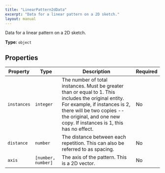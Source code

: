 ```yaml
---
title: "LinearPattern2dData"
excerpt: "Data for a linear pattern on a 2D sketch."
layout: manual
---
```


Data for a linear pattern on a 2D sketch.

**Type:** `object`





## Properties

| Property | Type | Description | Required |
|----------|------|-------------|----------|
| `instances` |`integer`| The number of total instances. Must be greater than or equal to 1. This includes the original entity. For example, if instances is 2, there will be two copies -- the original, and one new copy. If instances is 1, this has no effect. | No |
| `distance` |`number`| The distance between each repetition. This can also be referred to as spacing. | No |
| `axis` |`[number, number]`| The axis of the pattern. This is a 2D vector. | No |


